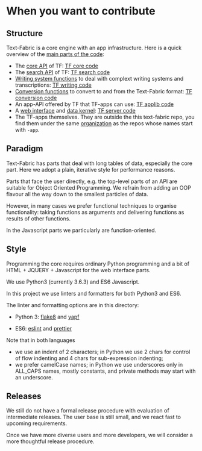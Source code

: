 # When you want to contribute

## Structure

Text-Fabric is a core engine with an app infrastructure.
Here is a quick overview of the
[main parts of the code](https://annotation.github.io/text-fabric/Code/Overview/):

* The [core API](https://annotation.github.io/text-fabric/Api/Fabric/)
  of TF:
  [TF core code](https://github.com/annotation/text-fabric/tree/master/tf/core)
* The [search API](https://annotation.github.io/text-fabric/Use/Search/)
  of TF:
  [TF search code](https://github.com/annotation/text-fabric/tree/master/tf/search)
* [Writing system functions](https://annotation.github.io/text-fabric/Writing/Transcription/)
  to deal with complext writing systems and transcriptions:
  [TF writing code](https://github.com/annotation/text-fabric/tree/master/tf/writing)
* [Conversion functions](https://annotation.github.io/text-fabric/Create/Convert/)
  to convert to and from the Text-Fabric format:
  [TF conversion code](https://github.com/annotation/text-fabric/tree/master/tf/convert)
* An app-API offered by TF that TF-apps can use:
  [TF applib code](https://github.com/annotation/text-fabric/tree/master/tf/applib)
* A
  [web interface](https://annotation.github.io/text-fabric/Server/Web/)
  and
  [data kernel](https://annotation.github.io/text-fabric/Server/Kernel/):
  [TF server code](https://github.com/annotation/text-fabric/tree/master/tf/server)
* The TF-apps themselves. They are outside the this text-fabric repo, you find them under the same
  [organization](https://github.com/ammotation) as the repos whose names start with `-app`.

## Paradigm

Text-Fabric has parts that deal with long tables of data, especially the core part.
Here we adopt a plain, iterative style for performance reasons.

Parts that face the user directly, e.g. the top-level parts of an API are suitable for
Object Oriented Programming.
We refrain from adding an OOP flavour all the way down to the smallest particles of data.

However, in many cases we prefer functional techniques to organise functionality:
taking functions as arguments and delivering functions as results of other functions.

In the Javascript parts we particularly are function-oriented.

## Style

Programming the core requires ordinary Python programming and a bit of HTML + JQUERY + Javascript for the
web interface parts.

We use Python3 (currently 3.6.3) and ES6 Javascript.

In this project we use linters and formatters for both Python3 and ES6.

The linter and formatting options are in this directory:

* Python 3:
  [flake8](https://github.com/annotation/text-fabric/blob/master/codestyle/flake8.txt)
  and
  [yapf](https://github.com/annotation/text-fabric/blob/master/codestyle/style.yapf.txt)

* ES6:
  [eslint](https://github.com/annotation/text-fabric/blob/master/codestyle/eslintrc.txt)
  and
  [prettier](https://github.com/annotation/text-fabric/blob/master/codestyle/prettierrc.txt)

Note that in both languages
* we use an indent of 2 characters;
  in Python we use 2 chars for control of flow indenting and 4 chars for sub-expression indenting;
* we prefer camelCase names;
  in Python we use underscores only in ALL_CAPS names, mostly constants,
  and private methods may start with an underscore. 

## Releases

We still do not have a formal release procedure with evaluation of intermediate releases.
The user base is still small, and we react fast to upcoming requirements.

Once we have more diverse users and more developers, we will consider a more
thoughtful release procedure.
